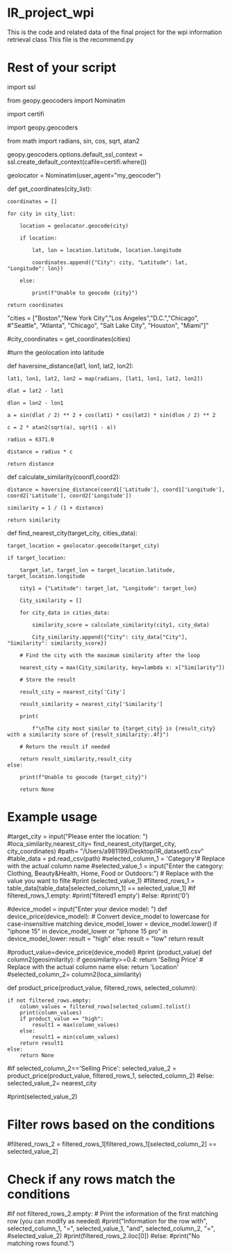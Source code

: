# IR_project_wpi
This is the code and related data of the final project for the wpi information retrieval class
This file is the recommend.py

# Rest of your script

import ssl

from geopy.geocoders import Nominatim

import certifi

import geopy.geocoders

from math import radians, sin, cos, sqrt, atan2

geopy.geocoders.options.default_ssl_context = ssl.create_default_context(cafile=certifi.where())

geolocator = Nominatim(user_agent="my_geocoder")


def get_coordinates(city_list):

    coordinates = []
    
    for city in city_list:
    
        location = geolocator.geocode(city)
        
        if location:
        
            lat, lon = location.latitude, location.longitude
            
            coordinates.append({"City": city, "Latitude": lat, "Longitude": lon})
            
        else:
        
            print(f"Unable to geocode {city}")
            
    return coordinates

"cities = ["Boston","New York City","Los Angeles","D.C.","Chicago",
          #"Seattle", "Atlanta", "Chicago", "Salt Lake City", "Houston", "Miami"]"

#city_coordinates = get_coordinates(cities)

#turn the geolocation into latitude

def haversine_distance(lat1, lon1, lat2, lon2):

    lat1, lon1, lat2, lon2 = map(radians, [lat1, lon1, lat2, lon2])
  
    dlat = lat2 - lat1
    
    dlon = lon2 - lon1
    
    a = sin(dlat / 2) ** 2 + cos(lat1) * cos(lat2) * sin(dlon / 2) ** 2
    
    c = 2 * atan2(sqrt(a), sqrt(1 - a))
    
    radius = 6371.0
   
    distance = radius * c
    
    return distance

def calculate_similarity(coord1,coord2):
   
    distance = haversine_distance(coord1['Latitude'], coord1['Longitude'], coord2['Latitude'], coord2['Longitude'])
    
    similarity = 1 / (1 + distance)

    return similarity


def find_nearest_city(target_city, cities_data):

    target_location = geolocator.geocode(target_city)

    if target_location:
    
        target_lat, target_lon = target_location.latitude, target_location.longitude
        
        city1 = {"Latitude": target_lat, "Longitude": target_lon}

        City_similarity = []

        for city_data in cities_data:
        
            similarity_score = calculate_similarity(city1, city_data)
            
            City_similarity.append({"City": city_data["City"], "Similarity": similarity_score})

        # Find the city with the maximum similarity after the loop
        
        nearest_city = max(City_similarity, key=lambda x: x["Similarity"])

        # Store the result
        
        result_city = nearest_city['City']
        
        result_similarity = nearest_city['Similarity']

        print(
        
            f"\nThe city most similar to {target_city} is {result_city} with a similarity score of {result_similarity:.4f}")

        # Return the result if needed
        
        return result_similarity,result_city
    else:
    
        print(f"Unable to geocode {target_city}")
        
        return None


# Example usage
#target_city = input("Please enter the location: ")
#loca_similarity,nearest_city= find_nearest_city(target_city, city_coordinates)
#path= "/Users/a981199/Desktop/IR_dataset0.csv"
#table_data = pd.read_csv(path)
#selected_column_1 = 'Category'# Replace with the actual column name
#selected_value_1 = input("Enter the category: Clothing, Beauty&Health, Home, Food or Outdoors:") # Replace with the value you want to filte
#print (selected_value_1)
#filtered_rows_1 = table_data[table_data[selected_column_1] == selected_value_1]
#if filtered_rows_1.empty:
#print('filtered1 empty')
#else:
    #print('0')

#device_model = input("Enter your device model: ")
def device_price(device_model):
    # Convert device_model to lowercase for case-insensitive matching
    device_model_lower = device_model.lower()
    if "iphone 15" in device_model_lower or "iphone 15 pro" in device_model_lower:
        result = "high"
    else:
        result = "low"
    return result

#product_value=device_price(device_model)
#print (product_value)
def column2(geosimilarity):
    if geosimilarity>=0.4:
        return 'Selling Price'  # Replace with the actual column name
    else:
        return 'Location'
#selected_column_2= column2(loca_similarity)

def product_price(product_value, filtered_rows, selected_column):

    if not filtered_rows.empty:
        column_values = filtered_rows[selected_column].tolist()
        print(column_values)
        if product_value == "high":
            result1 = max(column_values)
        else:
            result1 = min(column_values)
        return result1
    else:
        return None

#if selected_column_2=='Selling Price':
    selected_value_2 = product_price(product_value, filtered_rows_1, selected_column_2)
#else:
    selected_value_2= nearest_city

#print(selected_value_2)

# Filter rows based on the conditions
#filtered_rows_2 = filtered_rows_1[filtered_rows_1[selected_column_2] == selected_value_2]

# Check if any rows match the conditions
#if not filtered_rows_2.empty:
    # Print the information of the first matching row (you can modify as needed)
    #print("Information for the row with", selected_column_1, "=", selected_value_1, "and", selected_column_2, "=",
          #selected_value_2)
    #print(filtered_rows_2.iloc[0])
#else:
    #print("No matching rows found.")

